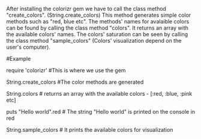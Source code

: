 After installing the colorizr gem we have to call the class method "create_colors". (String.create_colors)
This method generates simple color methods such as "red, blue etc". The methods' names for avalaible colors can be found by calling the class method "colors". It returns an array with the available colors' names. The colors' saturation can be seen by calling the class method
"sample_colors" (Colors' visualization depend on the user's computer).

#Example

require 'colorizr' #This is where we use the gem

String.create_colors #The color methods are generated

String.colors # returns an array with the available colors - [:red, :blue, :pink etc]

puts "Hello world".red # The string "Hello world" is printed on the console in red

String.sample_colors # It prints the available colors for visualization